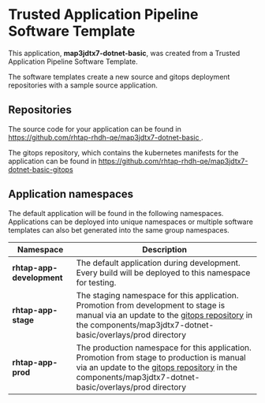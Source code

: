 # Trusted Application Pipeline Software Template

This application, **map3jdtx7-dotnet-basic**, was created from a Trusted Application Pipeline Software Template.

The software templates create a new source and gitops deployment repositories with a sample source application. 

## Repositories

The source code for your application can be found in [https://github.com/rhtap-rhdh-qe/map3jdtx7-dotnet-basic ](https://github.com/rhtap-rhdh-qe/map3jdtx7-dotnet-basic ).
 
The gitops repository, which contains the kubernetes manifests for the application can be found in 
[https://github.com/rhtap-rhdh-qe/map3jdtx7-dotnet-basic-gitops ](https://github.com/rhtap-rhdh-qe/map3jdtx7-dotnet-basic-gitops ) 

## Application namespaces 

The default application will be found in the following namespaces. Applications can be deployed into unique namespaces or multiple software templates can also bet generated into the same group namespaces.  

|  Namespace   |  Description   |  
| -------- | -------- |   
| **rhtap-app-development** | The default application during development. Every build will be deployed to this namespace for testing. | 
| **rhtap-app-stage** | The staging namespace for this application. Promotion from development to stage is manual via an update to the [gitops repository](https://github.com/rhtap-rhdh-qe/map3jdtx7-dotnet-basic-gitops ) in the components/map3jdtx7-dotnet-basic/overlays/prod directory |  
| **rhtap-app-prod** | The production namespace for this application. Promotion from stage to production is manual via an update to the [gitops repository](https://github.com/rhtap-rhdh-qe/map3jdtx7-dotnet-basic-gitops ) in the components/map3jdtx7-dotnet-basic/overlays/prod directory | 